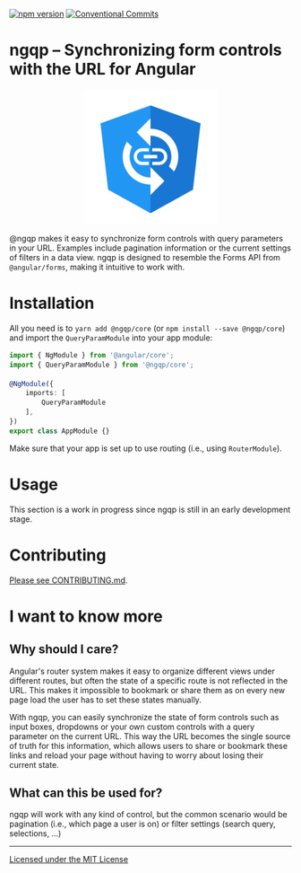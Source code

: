 [![npm version](https://badge.fury.io/js/%40ngqp%2Fcore.svg)](https://www.npmjs.com/@ngqp/core)
[![Conventional Commits](https://img.shields.io/badge/Conventional%20Commits-1.0.0-yellow.svg)](https://conventionalcommits.org)

# ngqp – Synchronizing form controls with the URL for Angular

<p align="center">
  <img width="auto" height="240" src="https://www.github.com/Airblader/ngqp/blob/master/logo.svg">
</p>

@ngqp makes it easy to synchronize form controls with query parameters in your URL. Examples include pagination information
or the current settings of filters in a data view. ngqp is designed to resemble the Forms API from `@angular/forms`, making
it intuitive to work with.

# Installation

All you need is to `yarn add @ngqp/core` (or `npm install --save @ngqp/core`) and import the `QueryParamModule` into your app module:

```typescript
import { NgModule } from '@angular/core';
import { QueryParamModule } from '@ngqp/core';

@NgModule({
    imports: [
        QueryParamModule
    ],
})
export class AppModule {}
```

Make sure that your app is set up to use routing (i.e., using `RouterModule`).

# Usage

This section is a work in progress since ngqp is still in an early development stage.

# Contributing

[Please see CONTRIBUTING.md][contributing].

# I want to know more

## Why should I care?

Angular's router system makes it easy to organize different views under different routes, but often the state of a specific
route is not reflected in the URL. This makes it impossible to bookmark or share them as on every new page load the user has
to set these states manually.

With ngqp, you can easily synchronize the state of form controls such as input boxes, dropdowns or your own custom controls
with a query parameter on the current URL. This way the URL becomes the single source of truth for this information, which
allows users to share or bookmark these links and reload your page without having to worry about losing their current state.

## What can this be used for?

ngqp will work with any kind of control, but the common scenario would be pagination (i.e., which page a user is on) or
filter settings (search query, selections, …)

---

[Licensed under the MIT License][license]

[license]: https://www.github.com/Airblader/ngqp/blob/master/LICENSE
[contributing]: https://www.github.com/Airblader/ngqp/blob/master/CONTRIBUTING.md